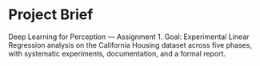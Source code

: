 # Project Brief

Deep Learning for Perception — Assignment 1.
Goal: Experimental Linear Regression analysis on the California Housing dataset across five phases, with systematic experiments, documentation, and a formal report.
